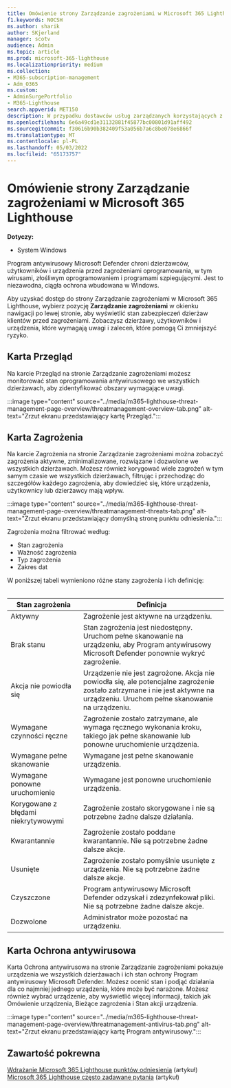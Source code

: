 ```yaml
---
title: Omówienie strony Zarządzanie zagrożeniami w Microsoft 365 Lighthouse
f1.keywords: NOCSH
ms.author: sharik
author: SKjerland
manager: scotv
audience: Admin
ms.topic: article
ms.prod: microsoft-365-lighthouse
ms.localizationpriority: medium
ms.collection:
- M365-subscription-management
- Adm_O365
ms.custom:
- AdminSurgePortfolio
- M365-Lighthouse
search.appverid: MET150
description: W przypadku dostawców usług zarządzanych korzystających z Microsoft 365 Lighthouse zapoznaj się ze stroną Zarządzanie zagrożeniami.
ms.openlocfilehash: 6e6a49cd1e31132881f45877bc00801d91aff492
ms.sourcegitcommit: f30616b90b382409f53a056b7a6c8be078e6866f
ms.translationtype: MT
ms.contentlocale: pl-PL
ms.lasthandoff: 05/03/2022
ms.locfileid: "65173757"
---
```

# <a name="overview-of-the-threat-management-page-in-microsoft-365-lighthouse"></a>Omówienie strony Zarządzanie zagrożeniami w Microsoft 365 Lighthouse 

**Dotyczy:**

- System Windows

Program antywirusowy Microsoft Defender chroni dzierżawców, użytkowników i urządzenia przed zagrożeniami oprogramowania, w tym wirusami, złośliwym oprogramowaniem i programami szpiegującymi. Jest to niezawodna, ciągła ochrona wbudowana w Windows.  
  
Aby uzyskać dostęp do strony Zarządzanie zagrożeniami w Microsoft 365 Lighthouse, wybierz pozycję **Zarządzanie zagrożeniami** w okienku nawigacji po lewej stronie, aby wyświetlić stan zabezpieczeń dzierżaw klientów przed zagrożeniami. Zobaczysz dzierżawy, użytkowników i urządzenia, które wymagają uwagi i zaleceń, które pomogą Ci zmniejszyć ryzyko.  
  
## <a name="overview-tab"></a>Karta Przegląd  
  
Na karcie Przegląd na stronie Zarządzanie zagrożeniami możesz monitorować stan oprogramowania antywirusowego we wszystkich dzierżawach, aby zidentyfikować obszary wymagające uwagi.

:::image type="content" source="../media/m365-lighthouse-threat-management-page-overview/threatmanagement-overview-tab.png" alt-text="Zrzut ekranu przedstawiający kartę Przegląd.":::

## <a name="threats-tab"></a>Karta Zagrożenia

Na karcie Zagrożenia na stronie Zarządzanie zagrożeniami można zobaczyć zagrożenia aktywne, zminimalizowane, rozwiązane i dozwolone we wszystkich dzierżawach. Możesz również korygować wiele zagrożeń w tym samym czasie we wszystkich dzierżawach, filtrując i przechodząc do szczegółów każdego zagrożenia, aby dowiedzieć się, które urządzenia, użytkownicy lub dzierżawcy mają wpływ.

:::image type="content" source="../media/m365-lighthouse-threat-management-page-overview/threatmanagement-threats-tab.png" alt-text="Zrzut ekranu przedstawiający domyślną stronę punktu odniesienia.":::
  
Zagrożenia można filtrować według:

- Stan zagrożenia
- Ważność zagrożenia
- Typ zagrożenia
- Zakres dat

W poniższej tabeli wymieniono różne stany zagrożenia i ich definicję:<br><br>

| Stan zagrożenia | Definicja |
|---|---|
| Aktywny | Zagrożenie jest aktywne na urządzeniu. |
| Brak stanu | Stan zagrożenia jest niedostępny. Uruchom pełne skanowanie na urządzeniu, aby Program antywirusowy Microsoft Defender ponownie wykryć zagrożenie. |
| Akcja nie powiodła się | Urządzenie nie jest zagrożone. Akcja nie powiodła się, ale potencjalne zagrożenie zostało zatrzymane i nie jest aktywne na urządzeniu. Uruchom pełne skanowanie na urządzeniu. |
| Wymagane czynności ręczne | Zagrożenie zostało zatrzymane, ale wymaga ręcznego wykonania kroku, takiego jak pełne skanowanie lub ponowne uruchomienie urządzenia. |
| Wymagane pełne skanowanie | Wymagane jest pełne skanowanie urządzenia. |
| Wymagane ponowne uruchomienie | Wymagane jest ponowne uruchomienie urządzenia. |
| Korygowane z błędami niekrytywowymi | Zagrożenie zostało skorygowane i nie są potrzebne żadne dalsze działania. |
| Kwarantannie | Zagrożenie zostało poddane kwarantannie. Nie są potrzebne żadne dalsze akcje. |
| Usunięte | Zagrożenie zostało pomyślnie usunięte z urządzenia. Nie są potrzebne żadne dalsze akcje. |
| Czyszczone | Program antywirusowy Microsoft Defender odzyskał i zdezynfekował pliki. Nie są potrzebne żadne dalsze akcje. |
| Dozwolone | Administrator może pozostać na urządzeniu. | 

## <a name="antivirus-protection-tab"></a>Karta Ochrona antywirusowa

Karta Ochrona antywirusowa na stronie Zarządzanie zagrożeniami pokazuje urządzenia we wszystkich dzierżawach i ich stan ochrony Program antywirusowy Microsoft Defender. Możesz ocenić stan i podjąć działania dla co najmniej jednego urządzenia, które może być narażone. Możesz również wybrać urządzenie, aby wyświetlić więcej informacji, takich jak Omówienie urządzenia, Bieżące zagrożenia i Stan akcji urządzenia.

:::image type="content" source="../media/m365-lighthouse-threat-management-page-overview/threatmanagement-antivirus-tab.png" alt-text="Zrzut ekranu przedstawiający kartę Program antywirusowy.":::

## <a name="related-content"></a>Zawartość pokrewna

[Wdrażanie Microsoft 365 Lighthouse punktów odniesienia](m365-lighthouse-deploy-baselines.md) (artykuł)\
[Microsoft 365 Lighthouse często zadawane pytania](m365-lighthouse-faq.yml) (artykuł)
